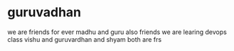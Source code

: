 # guruvadhan
we are friends for ever
madhu and guru also friends
we are learing devops class
vishu and guruvardhan and shyam both are frs
